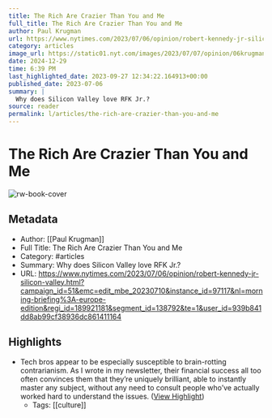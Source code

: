 ```yaml
---
title: The Rich Are Crazier Than You and Me
full_title: The Rich Are Crazier Than You and Me
author: Paul Krugman
url: https://www.nytimes.com/2023/07/06/opinion/robert-kennedy-jr-silicon-valley.html?campaign_id=51&emc=edit_mbe_20230710&instance_id=97117&nl=morning-briefing%3A-europe-edition&regi_id=189921181&segment_id=138792&te=1&user_id=939b841dd8ab99cf38936dc861411164
category: articles
image_url: https://static01.nyt.com/images/2023/07/07/opinion/06krugman2/06krugman2-facebookJumbo.jpg
date: 2024-12-29
time: 6:39 PM
last_highlighted_date: 2023-09-27 12:34:22.164913+00:00
published_date: 2023-07-06
summary: |
  Why does Silicon Valley love RFK Jr.?
source: reader
permalink: l/articles/the-rich-are-crazier-than-you-and-me
---
```

# The Rich Are Crazier Than You and Me

![rw-book-cover](https://static01.nyt.com/images/2023/07/07/opinion/06krugman2/06krugman2-facebookJumbo.jpg)

## Metadata
- Author: [[Paul Krugman]]
- Full Title: The Rich Are Crazier Than You and Me
- Category: #articles
- Summary: Why does Silicon Valley love RFK Jr.?
- URL: https://www.nytimes.com/2023/07/06/opinion/robert-kennedy-jr-silicon-valley.html?campaign_id=51&emc=edit_mbe_20230710&instance_id=97117&nl=morning-briefing%3A-europe-edition&regi_id=189921181&segment_id=138792&te=1&user_id=939b841dd8ab99cf38936dc861411164

## Highlights
- Tech bros appear to be especially susceptible to brain-rotting contrarianism. As I wrote in my newsletter, their financial success all too often convinces them that they’re uniquely brilliant, able to instantly master any subject, without any need to consult people who’ve actually worked hard to understand the issues. ([View Highlight](https://read.readwise.io/read/01hbba45p22zn31bdca3nj6027))
    - Tags: [[culture]] 


